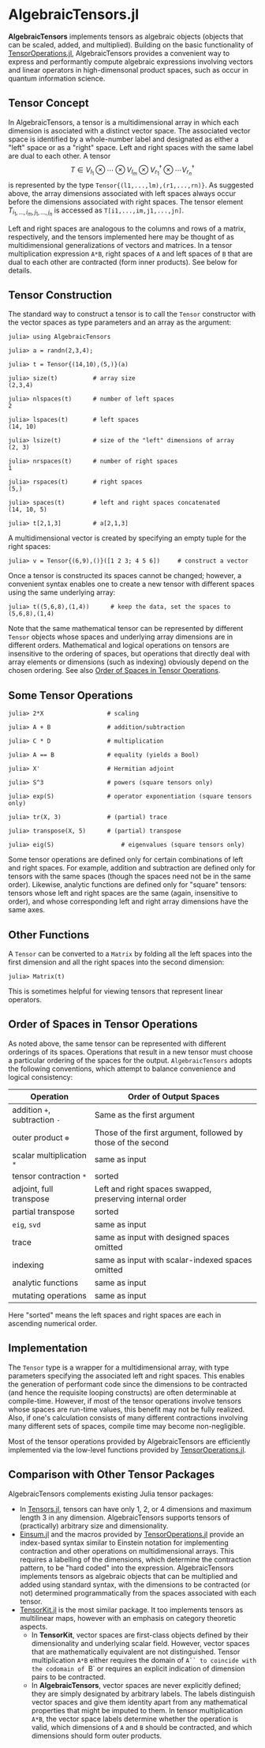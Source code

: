 # AlgebraicTensors.jl
**AlgebraicTensors** implements tensors as algebraic objects (objects that can be scaled, added, and multiplied).  Building on the basic functionality of [TensorOperations.jl](https://github.com/Jutho/TensorOperations.jl), AlgebraicTensors provides a convenient way to express and performantly compute algebraic expressions involving vectors and linear operators in high-dimensonal product spaces, such as occur in quantum information science.

## Tensor Concept
In AlgebraicTensors, a tensor is a multidimensional array in which each dimension is asociated with a distinct vector space. The associated vector space is identified by a whole-number label and designated as either a "left" space or as a "right" space.  Left and right spaces with the same label are dual to each other.
A tensor
$$
 T \in V_{l_1} \otimes \cdots \otimes V_{l_m} \otimes V^\dagger_{r_1} \otimes \cdots V^\dagger_{r_n}
$$
is represented by the type `Tensor{(l1,...,lm),(r1,...,rn)}`.  As suggested above, the array dimensions associated with left spaces always occur before the dimensions associated with right spaces. 
The tensor element $T_{i_1,\ldots,i_m, j_1,\ldots,j_n}$ is accessed as `T[i1,...,im,j1,...,jn]`.


Left and right spaces are analogous to the columns and rows of a matrix, respectively, and the tensors implemented here may be thought of as multidimensional generalizations of vectors and matrices. In a tensor multiplication expression `A*B`, right spaces of `A` and left spaces of `B` that are dual to each other are contracted (form inner products).  See below for details.


## Tensor Construction
The standard way to construct a tensor is to call the `Tensor` constructor with the vector spaces as type parameters and an array as the argument:
```
julia> using AlgebraicTensors

julia> a = randn(2,3,4);

julia> t = Tensor{(14,10),(5,)}(a)

julia> size(t)			# array size
(2,3,4)

julia> nlspaces(t)		# number of left spaces
2

julia> lspaces(t)		# left spaces
(14, 10)

julia> lsize(t)			# size of the "left" dimensions of array
(2, 3)

julia> nrspaces(t)		# number of right spaces
1

julia> rspaces(t)		# right spaces
(5,)

julia> spaces(t)		# left and right spaces concatenated
(14, 10, 5)

julia> t[2,1,3]			# a[2,1,3]
```
A multidimensional vector is created by specifying an empty tuple for the right spaces:
```
julia> v = Tensor{(6,9),()}([1 2 3; 4 5 6])		# construct a vector
```
Once a tensor is constructed its spaces cannot be changed; however, a convenient syntax enables one to create a new tensor with different spaces using the same underlying array:
```
julia> t((5,6,8),(1,4))      # keep the data, set the spaces to (5,6,8),(1,4)
```
Note that the same mathematical tensor can be represented by different `Tensor` objects whose spaces and underlying array dimensions are in different orders. Mathematical and logical operations on tensors are insensitive to the ordering of spaces, but operations that directly deal with array elements or dimensions (such as indexing) obviously depend on the chosen ordering. See also [Order of Spaces in Tensor Operations](#order-of-spaces-in-tensor-oprations).

## Some Tensor Operations
```
julia> 2*X					# scaling

julia> A + B				# addition/subtraction

julia> C * D				# multiplication

julia> A == B				# equality (yields a Bool)

julia> X'					# Hermitian adjoint

julia> S^3					# powers (square tensors only)

julia> exp(S)				# operator exponentiation (square tensors only)

julia> tr(X, 3)				# (partial) trace

julia> transpose(X, 5)		# (partial) transpose

julia> eig(S)					# eigenvalues (square tensors only)
```
Some tensor operations are defined only for certain combinations of left and right spaces.  For example, addition and subtraction are defined only for tensors with the same spaces (though the spaces need not be in the same order).  Likewise, analytic functions are defined only for "square" tensors: tensors whose left and right spaces are the same (again, insensitive to order), and whose corresponding left and right array dimensions have the same axes.


## Other Functions

A `Tensor` can be converted to a `Matrix` by folding all the left spaces into the first dimension and all the right spaces into the second dimension:
```
julia> Matrix(t)
```
This is sometimes helpful for viewing tensors that represent linear operators.


## Order of Spaces in Tensor Operations

As noted above, the same tensor can be represented with different orderings of its spaces. Operations that result in a new tensor must choose a particular ordering of the spaces for the output. `AlgebraicTensors` adopts the following conventions, which attempt to balance convenience and logical consistency:

| Operation  | Order of Output Spaces  |
| --- | --- |
| addition `+`, subtraction `-` | Same as the first argument |
| outer product `⊗` | Those of the first argument, followed by those of the second |
| scalar multiplication `*` | same as input |
| tensor contraction `*` | sorted  |
| adjoint, full transpose  | Left and right spaces swapped, preserving internal order |
| partial transpose | sorted |
| `eig`, `svd`  | same as input |
| trace  | same as input with designed spaces omitted |
| indexing | same as input with scalar-indexed spaces omitted |
| analytic functions | same as input |
| mutating operations | same as input |

Here "sorted" means the left spaces and right spaces are each in ascending numerical order.


## Implementation

The `Tensor` type is a wrapper for a multidimensional array, with type parameters specifying the associated left and right spaces.  This enables the generation of performant code since the dimensions to be contracted (and hence the requisite looping constructs) are often determinable at compile-time.  However, if most of the tensor operations involve tensors whose spaces are run-time values, this benefit may not be fully realized.  Also, if one's calculation consists of many different contractions involving many different sets of spaces, compile time may become non-negligible.

Most of the tensor operations provided by AlgebraicTensors are efficiently implemented via the low-level functions provided by [TensorOperations.jl](https://github.com/Jutho/TensorOperations.jl).



## Comparison with Other Tensor Packages

AlgebraicTensors complements existing Julia tensor packages:
 * In [Tensors.jl](https://github.com/Ferrite-FEM/Tensors.jl), tensors can have only 1, 2, or 4 dimensions and maximum length 3 in any dimension.  AlgebraicTensors supports tensors of (practically) arbitrary size and dimensionality.
 * [Einsum.jl](https://github.com/ahwillia/Einsum.jl) and the macros provided by [TensorOperations.jl](https://github.com/Jutho/TensorOperations.jl) provide an index-based syntax similar to Einstein notation for implementing contraction and other operations on multidimensional arrays.  This requires a labelling of the dimensions, which determine the contraction pattern, to be "hard coded" into the expression. AlgebraicTensors implements tensors as algebraic objects that can be multiplied and added using standard syntax, with the dimensions to be contracted (or not) determined programmatically from the spaces associated with each tensor. 
 * [TensorKit.jl](https://github.com/Jutho/TensorKit.jl) is the most similar package. It too implements tensors as multilinear maps, however with an emphasis on category theoretic aspects.
     * In **TensorKit**, vector spaces are first-class objects defined by their dimensionality and underlying scalar field.  However, vector spaces that are mathematically equivalent are not distinguished. Tensor multiplication `A*B` either requires the domain of `A`` to coincide with the codomain of `B` or requires an explicit indication of dimension pairs to be contracted.
	  * In **AlgebraicTensors**, vector spaces are never explicitly defined; they are simply designated by arbitrary labels. The labels distinguish vector spaces and give them identity apart from any mathematical properties that might be imputed to them. In tensor multiplication `A*B`, the vector space labels determine whether the operation is valid, which dimensions of `A` and `B` should be contracted, and which dimensions should form outer products.   
